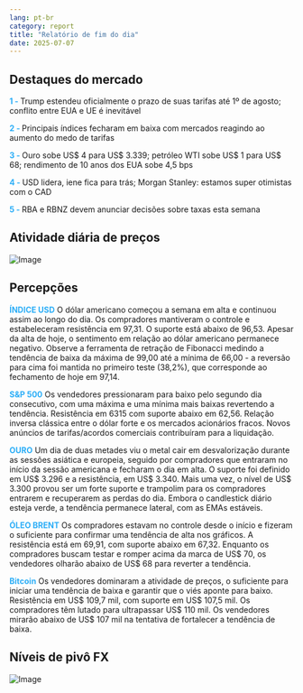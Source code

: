 ```yaml
---
lang: pt-br
category: report
title: "Relatório de fim do dia"
date: 2025-07-07
---
```



<h2>Destaques do mercado</h2>
<strong style="color: #2caef7;">1 - </strong> Trump estendeu oficialmente o prazo de suas tarifas até 1º de agosto; conflito entre EUA e UE é inevitável


<strong style="color: #2caef7;">2 - </strong> Principais índices fecharam em baixa com mercados reagindo ao aumento do medo de tarifas

<strong style="color: #2caef7;">3 - </strong> Ouro sobe US$ 4 para US$ 3.339; petróleo WTI sobe US$ 1 para US$ 68; rendimento de 10 anos dos EUA sobe 4,5 bps

<strong style="color: #2caef7;">4 - </strong> USD lidera, iene fica para trás; Morgan Stanley: estamos super otimistas com o CAD

<strong style="color: #2caef7;">5 - </strong> RBA e RBNZ devem anunciar decisões sobre taxas esta semana



<h2>Atividade diária de preços</h2>
<img src="https://markleighedu.github.io/img/Jul-2025/07-Jul-2025/price.jpg" alt="Image"/>

<h2>Percepções</h2>
<strong style="color: #2caef7;">ÍNDICE USD</strong> O dólar americano começou a semana em alta e continuou assim ao longo do dia. Os compradores mantiveram o controle e estabeleceram resistência em 97,31. O suporte está abaixo de 96,53. Apesar da alta de hoje, o sentimento em relação ao dólar americano permanece negativo. Observe a ferramenta de retração de Fibonacci medindo a tendência de baixa da máxima de 99,00 até a mínima de 66,00 - a reversão para cima foi mantida no primeiro teste (38,2%), que corresponde ao fechamento de hoje em 97,14.

<strong style="color: #2caef7;">S&P 500</strong> Os vendedores pressionaram para baixo pelo segundo dia consecutivo, com uma máxima e uma mínima mais baixas revertendo a tendência. Resistência em 6315 com suporte abaixo em 62,56. Relação inversa clássica entre o dólar forte e os mercados acionários fracos. Novos anúncios de tarifas/acordos comerciais contribuíram para a liquidação.

<strong style="color: #2caef7;">OURO</strong> Um dia de duas metades viu o metal cair em desvalorização durante as sessões asiática e europeia, seguido por compradores que entraram no início da sessão americana e fecharam o dia em alta. O suporte foi definido em US$ 3.296 e a resistência, em US$ 3.340. Mais uma vez, o nível de US$ 3.300 provou ser um forte suporte e trampolim para os compradores entrarem e recuperarem as perdas do dia. Embora o candlestick diário esteja verde, a tendência permanece lateral, com as EMAs estáveis.

<strong style="color: #2caef7;">ÓLEO BRENT</strong> Os compradores estavam no controle desde o início e fizeram o suficiente para confirmar uma tendência de alta nos gráficos. A resistência está em 69,91, com suporte abaixo em 67,32. Enquanto os compradores buscam testar e romper acima da marca de US$ 70, os vendedores olharão abaixo de US$ 68 para reverter a tendência.

<strong style="color: #2caef7;">Bitcoin</strong> Os vendedores dominaram a atividade de preços, o suficiente para iniciar uma tendência de baixa e garantir que o viés aponte para baixo. Resistência em US$ 109,7 mil, com suporte em US$ 107,5 mil. Os compradores têm lutado para ultrapassar US$ 110 mil. Os vendedores mirarão abaixo de US$ 107 mil na tentativa de fortalecer a tendência de baixa.



<h2>Níveis de pivô FX</h2>
<img src="https://markleighedu.github.io/img/Jul-2025/07-Jul-2025/pivot.jpg" alt="Image"/>